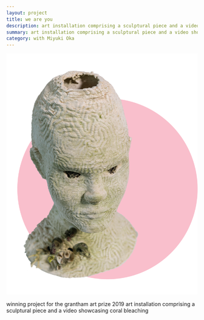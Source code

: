 ```yaml
---
layout: project
title: we are you
description: art installation comprising a sculptural piece and a video showcasing coral bleaching
summary: art installation comprising a sculptural piece and a video showcasing coral bleaching
category: with Miyuki Oka
---
```


![sculptiure](/sculpture.png)

winning project for the grantham art prize 2019
art installation comprising a sculptural piece and a video showcasing coral bleaching
